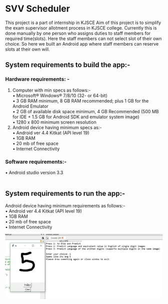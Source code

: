 # SVV Scheduler
This project is a part of internship in KJSCE
Aim of this project is to simplify the exam supervisor allotment process in KJSCE college. Currently this is done manually by one person who assigns duties to staff members for required time(slots). Here the staff members can not select slot of their own choice.
So here we built an Android app where staff members can reserve slots at their own will.

## System requirements to build the app:-
### Hardware requirements: - <br>
1) Computer with min specs as follows:- <br>
• Microsoft® Windows® 7/8/10 (32- or 64-bit) <br>
• 3 GB RAM minimum, 8 GB RAM recommended; plus 1 GB for the Android Emulator <br>
• 2 GB of available disk space minimum, 4 GB Recommended (500 MB for IDE + 1.5 GB for Android SDK and emulator system image) <br>
• 1280 x 800 minimum screen resolution <br>
2) Android device having minimum specs as:- <br>
• Android ver 4.4 Kitkat (API level 19) <br>
• 1GB RAM <br>
• 20 mb of free space <br>
• Internet Connectivity <br>

### Software requirements:-  <br>
• Android studio version 3.3<br> <br>


## System requirements to run the app:-<br>
Android device having minimum requirements as follows:-<br>
• Android ver 4.4 Kitkat (API level 19)<br>
• 1GB RAM<br>
• 20 mb of free space<br>
• Internet Connectivity<br>

<p align="center">
  <img alt="screenshot" src="https://github.com/92ganesh/Language-Recognition/blob/master/screenshot1.JPG">
</p>
